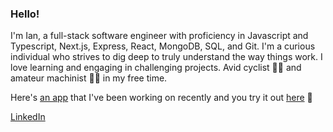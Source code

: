 ### Hello!

I'm Ian, a full-stack software engineer with proficiency in Javascript and Typescript, Next.js, Express, React, MongoDB, SQL, and Git. I'm a curious individual who strives to dig deep to truly understand the way things work. I love learning and engaging in challenging projects. Avid cyclist 🚴‍♂️ and amateur machinist 👨‍🏭 in my free time.

Here's [an app](https://github.com/MagReda16/slice) that I've been working on recently and you try it out [here](https://slice-henna.vercel.app/) 🍜

[LinkedIn](https://www.linkedin.com/in/itang/)


<!--
**ian-tang/ian-tang** is a ✨ _special_ ✨ repository because its `README.md` (this file) appears on your GitHub profile.

Here are some ideas to get you started:

- 🔭 I’m currently working on ...
- 🌱 I’m currently learning ...
- 👯 I’m looking to collaborate on ...
- 🤔 I’m looking for help with ...
- 💬 Ask me about ...
- 📫 How to reach me: ...
- 😄 Pronouns: ...
- ⚡ Fun fact: ...
-->

